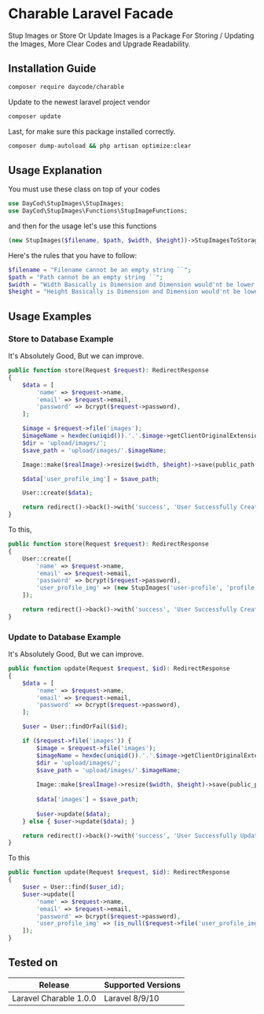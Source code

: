 # Charable Laravel Facade
Stup Images or Store Or Update Images is a Package For Storing / Updating the Images, More Clear Codes and Upgrade Readability.

## Installation Guide
```bash
composer require daycode/charable
```
Update to the newest laravel project vendor
```bash
composer update
```

Last, for make sure this package installed correctly.
```bash
composer dump-autoload && php artisan optimize:clear
```

## Usage Explanation
You must use these class on top of your codes
```php
use DayCod\StupImages\StupImages;
use DayCod\StupImages\Functions\StupImageFunctions;
```

and then for the usage let's use this functions
```php
(new StupImages($filename, $path, $width, $height))->StupImagesToStorage($new_image_file, $old_image_file = null)
```
Here's the rules that you have to follow:
```php
$filename = "Filename cannot be an empty string ``";
$path = "Path cannot be an empty string ``";
$width = "Width Basically is Dimension and Dimension would'nt be lower than zero or negative"
$height = "Height Basically is Dimension and Dimension would'nt be lower than zero or negative"
```


## Usage Examples

### Store to Database Example

It's Absolutely Good, But we can improve.
```php
public function store(Request $request): RedirectResponse
{
    $data = [
        'name' => $request->name,
        'email' => $request->email,
        'password' => bcrypt($request->password),
    ];

    $image = $request->file('images');
    $imageName = hexdec(uniqid()).'.'.$image->getClientOriginalExtension();
    $dir = 'upload/images/';
    $save_path = 'upload/images/'.$imageName;

    Image::make($realImage)->resize($width, $height)->save(public_path($save_path));

    $data['user_profile_img'] = $save_path;

    User::create($data);

    return redirect()->back()->with('success', 'User Successfully Created');
}
```

To this,
```php
public function store(Request $request): RedirectResponse
{
    User::create([
        'name' => $request->name,
        'email' => $request->email,
        'password' => bcrypt($request->password),
        'user_profile_img' => (new StupImages('user-profile', 'profile', 300, 300))->StupImagesToStorage($request->file('user_profile_img')),
    ]);

    return redirect()->back()->with('success', 'User Successfully Created');
}
```

### Update to Database Example

It's Absolutely Good, But we can improve.
```php
public function update(Request $request, $id): RedirectResponse
{
    $data = [
        'name' => $request->name,
        'email' => $request->email,
        'password' => bcrypt($request->password),
    ];

    $user = User::findOrFail($id);

    if ($request->file('images')) {
        $image = $request->file('images');
        $imageName = hexdec(uniqid()).'.'.$image->getClientOriginalExtension();
        $dir = 'upload/images/';
        $save_path = 'upload/images/'.$imageName;
    
        Image::make($realImage)->resize($width, $height)->save(public_path($save_path));
    
        $data['images'] = $save_path;
    
        $user->update($data);
    } else { $user->update($data); }

    return redirect()->back()->with('success', 'User Successfully Updated');
}
```

To this
```php
public function update(Request $request, $id): RedirectResponse
{
    $user = User::find($user_id);
    $user->update([
        'name' => $request->name,
        'email' => $request->email,
        'password' => bcrypt($request->password),
        'user_profile_img' => (is_null($request->file('user_profile_img'))) ? $user->fresh()->user_profile_img : (new StupImages('user-profile', 'profile', 300, 300))->StupImagesToStorage($request->file('user_profile_img'), $user->user_profile_img),
    ]);
}
```

## Tested on 
| Release                | Supported Versions |
|------------------------|--------------------|
| Laravel Charable 1.0.0 | Laravel 8/9/10     |





